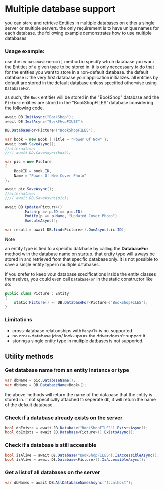 # Multiple database support
you can store and retrieve Entities in multiple databases on either a single server or multiple servers. the only requirement is to have unique names for each database. the following example demonstrates how to use multiple databases.

### Usage example:

use the `DB.DatabaseFor<T>()` method to specify which database you want the Entities of a given type to be stored in. it is only neccessary to do that for the entities you want to store in a non-default database. the default database is the very first database your application initializes. all entities by default are stored in the default database unless specified otherwise using `DatabaseFor`.

as such, the `Book` entities will be stored in the "BookShop" database and the `Picture` entities are stored in the "BookShopFILES" database considering the following code.

```csharp
await DB.InitAsync("BookShop");
await DB.InitAsync("BookShopFILES");

DB.DatabaseFor<Picture>("BookShopFILES");

var book = new Book { Title = "Power Of Now" };
await book.SaveAsync();
//alternative:
//// await DB.SaveAsync(book);

var pic = new Picture
{
    BookID = book.ID,
    Name = "Power Of Now Cover Photo"
};

await pic.SaveAsync();
//alternative:
//// await DB.SaveAsync(pic);

await DB.Update<Picture>()
        .Match(p => p.ID == pic.ID)
        .Modify(p => p.Name, "Updated Cover Photo")
        .ExecuteAsync();

var result = await DB.Find<Picture>().OneAsync(pic.ID);                    
```

> [!note]
> an entity type is tied to a specific database by calling the **DatabaseFor** method with the database name on startup. that entity type will always be stored in and retrieved from that specific database only. it is not possible to save a single entity type in multiple databases.

if you prefer to keep your database specifications inside the entity classes themselves, you could even call `DatabaseFor` in the static constructor like so:
```csharp
public class Picture : Entity
{
    static Picture() => DB.DatabaseFor<Picture>("BookShopFILES");
}
```
### Limitations
- cross-database relationships with `Many<T>` is not supported.
- no cross-database joins/ look-ups as the driver doesn't support it.
- storing a single entity type in multiple datbases is not supported.

## Utility methods

### Get database name from an entity instance or type
```csharp
var dbName = pic.DatabaseName();
var dbName = DB.DatabaseName<Book>();
```
the above methods will return the name of the database that the entity is stored in. if not specifically attached to seperate db, it will return the name of the default database.

### Check if a database already exists on the server
```csharp
bool dbExists = await DB.Database("BookShopFILES").ExistsAsync();
bool dbExists = await DB.Database<Picture>().ExistsAsync();
```

### Check if a database is still accessible
```csharp
bool isAlive = await DB.Database("BookShopFILES").IsAccessibleAsync();
bool isAlive = await DB.Database<Picture>().IsAccessibleAsync();
```

### Get a list of all databases on the server
```csharp
var dbNames = await DB.AllDatabaseNamesAsync("localhost");
```
